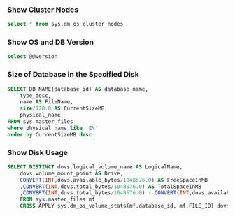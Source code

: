 ### Show Cluster Nodes

~~~sql
select * from sys.dm_os_cluster_nodes
~~~

### Show OS and DB Version

~~~sql
select @@version
~~~

### Size of Database in the Specified Disk

~~~sql
SELECT DB_NAME(database_id) AS database_name, 
    type_desc, 
    name AS FileName, 
    size/128.0 AS CurrentSizeMB,
    physical_name
FROM sys.master_files
where physical_name like 'E%'
order by CurrentSizeMB desc
~~~

### Show Disk Usage

~~~sql
SELECT DISTINCT dovs.logical_volume_name AS LogicalName,
	dovs.volume_mount_point AS Drive,
	CONVERT(INT,dovs.available_bytes/1048576.0) AS FreeSpaceInMB
	,CONVERT(INT,dovs.total_bytes/1048576.0) AS TotalSpaceInMB
	,CONVERT(INT,dovs.total_bytes/1048576.0) - CONVERT(INT,dovs.available_bytes/1048576.0) AS UsedSpaceInMB
	FROM sys.master_files mf
	CROSS APPLY sys.dm_os_volume_stats(mf.database_id, mf.FILE_ID) dovs
~~~